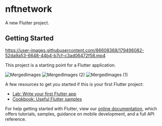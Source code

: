 # nftnetwork
A new Flutter project.


## Getting Started

https://user-images.githubusercontent.com/86608368/179496082-52da9a53-6648-44b4-b7cf-c3ad06472f58.mp4


This project is a starting point for a Flutter application.

![MergedImages](https://user-images.githubusercontent.com/86608368/204512300-a2cc16eb-5bf1-4f24-90aa-fb23abd383ff.png)
![MergedImages (2)](https://user-images.githubusercontent.com/86608368/204512359-ebfb2edd-07d8-494f-bf83-31f395c3ebde.png)
![MergedImages (1)](https://user-images.githubusercontent.com/86608368/204512392-e55222e9-518c-48db-8b7e-c00050c3e980.png)

A few resources to get you started if this is your first Flutter project:

- [Lab: Write your first Flutter app](https://flutter.dev/docs/get-started/codelab)
- [Cookbook: Useful Flutter samples](https://flutter.dev/docs/cookbook)

For help getting started with Flutter, view our
[online documentation](https://flutter.dev/docs), which offers tutorials,
samples, guidance on mobile development, and a full API reference.
